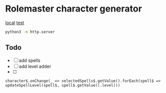 # Rolemaster character generator

[local](http://localhost:8000)
[test](http://localhost:8000/index.test.html)

```bash                
python3 -m http.server

```

## Todo

- [ ] add spells
- [ ] add level adder
- [ ]




    character$.onChange(_ => selectedSpells$.getValue().forEach(spell$ => updateSpellLevel(spell$, spell$.getValue().level)))
